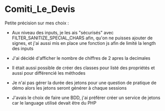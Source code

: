 # Comiti_Le_Devis

Petite précision sur mes choix :

- Aux niveau des inputs, je les ais "sécurisés" avec FILTER_SANITIZE_SPECIAL_CHARS afin, qu'on ne puisses ajouter de signes, et j'ai aussi mis en place une fonction js afin de limité la length des inputs

- J'ai décidé d'afficher le nombre de chiffres de 2 apres la decimales 

- Il était aussi possible de créer des classes pour listé des propriétés et aussi pour différencié les méthodes

- Je n'ai pas gérer la durée des jetons pour une question de pratique de démo alors les jetons seront générer à chaque sessions

- J'avais le choix de faire une BDD, j'ai préférer créer un service de jetons car le language utilisé devait être du PHP
